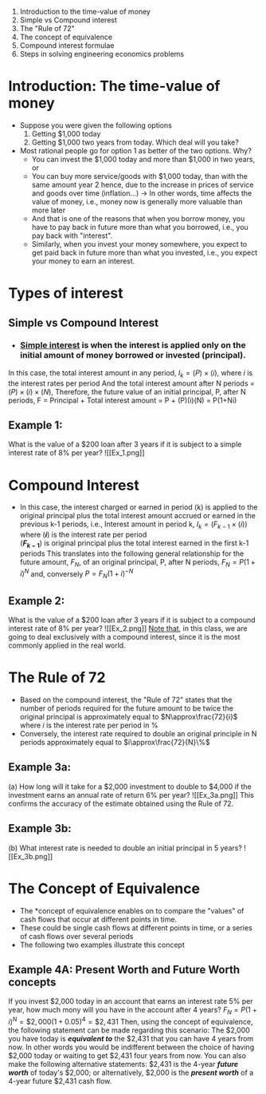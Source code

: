 1. Introduction to the time-value of money
2. Simple vs Compound interest
3. The "Rule of 72"
4. The concept of equivalence
5. Compound interest formulae
6. Steps in solving engineering economics problems
# Introduction: The time-value of money
* Suppose you were given the following options
	1. Getting $1,000 today
	2. Getting $1,000 two years from today.
		Which deal will you take?
* Most rational people go for option 1 as better of the two options. Why?
	* You can invest the $1,000 today and more than $1,000 in two years, or
	* You can buy more service/goods with $1,000 today, than with the same amount year 2 hence, due to the increase in prices of service and goods over time (inflation...)
		$\rightarrow$ In other words, time affects the value of money, i.e., money now is generally more valuable than more later
	* And that is one of the reasons that when you borrow money, you have to pay back in future more than what you borrowed, i.e., you pay back with "interest".
	* Similarly, when you invest your money somewhere, you expect to get paid back in future more than what you invested, i.e., you expect your money to earn an interest.
# Types of interest
## Simple vs Compound Interest
- ###  <u>Simple interest</u> is when the interest is applied only on the initial amount of money borrowed or invested (principal).
In this case, the total interest amount in any period,
	$I_k=(P)\times(i)$, where $i$ is the interest rates per period
And the total interest amount after N periods = $(P)\times(i)\times(N)$,
Therefore, the future value of an initial principal, P, after N periods,
	F = Principal + Total interest amount
	= P + (P)(i)(N)
	= P(1+Ni)
## Example 1:
What is the value of a $200 loan after 3 years if it is subject to a simple interest rate of 8% per year?
![[Ex_1.png]]
# Compound Interest
- In this case, the interest charged or earned in period (k) is applied to the original principal plus the total interest amount accrued or earned in the previous k-1 periods, i.e.,
	Interest amount in period k,
		$I_k=(F_{k-1}\times(i))$
	where
		(**$i$**) is the interest rate per period	
		(**$F_{k-1}$**) is original principal plus the total interest earned in the first k-1 periods
This translates into the following general relationship for the future amount, $F_N$, of an original principal, P, after N periods,
	$F_N=P(1+i)^N$ and, conversely
	$P=F_N(1+i)^{-N}$
## Example 2:
What is the value of a $200 loan after 3 years if it is subject to a compound interest rate of 8% per year?
![[Ex_2.png]]
<u>Note that</u>, in this class, we are going to deal exclusively with a compound interest, since it is the most commonly applied in the real world.

# The Rule of 72
- Based on the compound interest, the "Rule of 72" states that the number of periods required for the future amount to be twice the original principal is approximately equal to
	$N\approx\frac{72}{i}$ where $i$ is the interest rate per period in %
- Conversely, the interest rate required to double an original principle in N periods approximately equal to
	$i\approx\frac{72}{N}\%$

## Example 3a:
(a) How long will it take for a $2,000 investment to double to $4,000 if the investment earns an annual rate of return 6% per year?
![[Ex_3a.png]]
This confirms the accuracy of the estimate obtained using the Rule of 72.
## Example 3b:
(b) What interest rate is needed to double an initial principal in 5 years?
![[Ex_3b.png]]
# The Concept of Equivalence
- The *concept of equivalence enables on to compare the "values" of cash flows that occur at different points in time.
- These could be single cash flows at different points in time, or a series of cash flows over several periods
- The following two examples illustrate this concept
## Example 4A: Present Worth and Future Worth concepts
If you invest $2,000 today in an account that earns an interest rate 5% per year, how much mony will you have in the account after 4 years?
	$F_N=P(1+i)^N=\$2,000(1+0.05)^4=\$2,431$
Then, using the concept of equivalence, the following statement can be made regarding this scenario:
	The $2,000 you have today is __*equivalent to*__ the $2,431 that you can have 4 years from now. In other words you would be indifferent between the choice of having $2,000 today or waiting to get $2,431 four years from now.
You can also make the following alternative statements:
	$2,431 is the 4-year __*future worth*__ of today's $2,000; or alternatively,
	$2,000 is the __*present worth*__ of a 4-year future $2,431 cash flow.